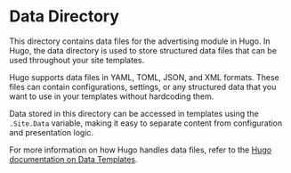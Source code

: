 # Data Directory

This directory contains data files for the advertising module in Hugo. In Hugo, the data directory is used to store structured data files that can be used throughout your site templates.

Hugo supports data files in YAML, TOML, JSON, and XML formats. These files can contain configurations, settings, or any structured data that you want to use in your templates without hardcoding them.

Data stored in this directory can be accessed in templates using the `.Site.Data` variable, making it easy to separate content from configuration and presentation logic.

For more information on how Hugo handles data files, refer to the [Hugo documentation on Data Templates](https://gohugo.io/templates/data-templates/).